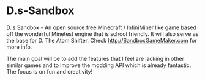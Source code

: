 # D.s-Sandbox
D.'s Sandbox - An open source free Minecraft / InfiniMiner like game based off the wonderful Minetest engine that is school friendly.  It will also serve as the base for D. The Atom Shifter.  Check http://SandboxGameMaker.com for more info.

The main goal will be to add the features that I feel are lacking in other similar games and to improve the modding API which is already fantastic.  The focus is on fun and creativity!
